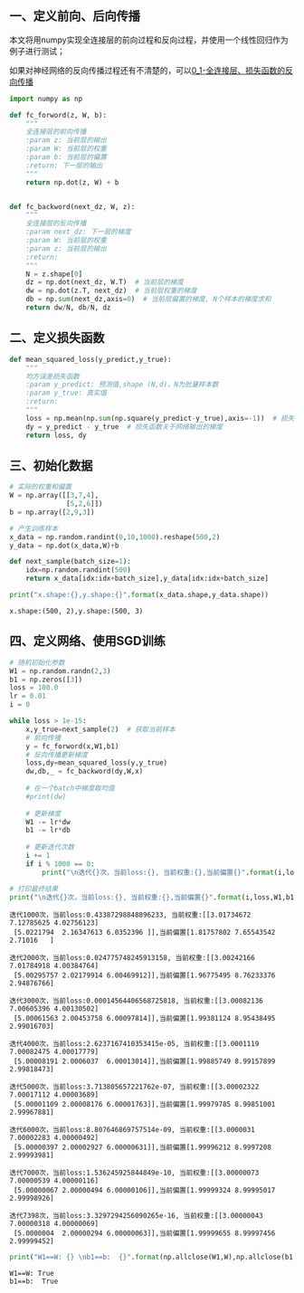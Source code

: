 
## 一、定义前向、后向传播

本文将用numpy实现全连接层的前向过程和反向过程，并使用一个线性回归作为例子进行测试；

如果对神经网络的反向传播过程还有不清楚的，可以[0_1-全连接层、损失函数的反向传播](0_1-全连接层、损失函数的反向传播.md)



```python
import numpy as np

def fc_forword(z, W, b):
    """
    全连接层的前向传播
    :param z: 当前层的输出
    :param W: 当前层的权重
    :param b: 当前层的偏置
    :return: 下一层的输出
    """
    return np.dot(z, W) + b


def fc_backword(next_dz, W, z):
    """
    全连接层的反向传播
    :param next_dz: 下一层的梯度
    :param W: 当前层的权重
    :param z: 当前层的输出
    :return:
    """
    N = z.shape[0]
    dz = np.dot(next_dz, W.T)  # 当前层的梯度
    dw = np.dot(z.T, next_dz)  # 当前层权重的梯度
    db = np.sum(next_dz,axis=0)  # 当前层偏置的梯度, N个样本的梯度求和
    return dw/N, db/N, dz
```

## 二、定义损失函数


```python
def mean_squared_loss(y_predict,y_true):
    """
    均方误差损失函数
    :param y_predict: 预测值,shape (N,d)，N为批量样本数
    :param y_true: 真实值
    :return:
    """
    loss = np.mean(np.sum(np.square(y_predict-y_true),axis=-1))  # 损失函数值
    dy = y_predict - y_true  # 损失函数关于网络输出的梯度
    return loss, dy
```

## 三、初始化数据


```python
# 实际的权重和偏置
W = np.array([[3,7,4],
              [5,2,6]])
b = np.array([2,9,3])

# 产生训练样本
x_data = np.random.randint(0,10,1000).reshape(500,2)
y_data = np.dot(x_data,W)+b

def next_sample(batch_size=1):
    idx=np.random.randint(500)
    return x_data[idx:idx+batch_size],y_data[idx:idx+batch_size]

print("x.shape:{},y.shape:{}".format(x_data.shape,y_data.shape))
```

    x.shape:(500, 2),y.shape:(500, 3)
    

## 四、定义网络、使用SGD训练


```python
# 随机初始化参数
W1 = np.random.randn(2,3)
b1 = np.zeros([3])
loss = 100.0
lr = 0.01
i = 0 

while loss > 1e-15:
    x,y_true=next_sample(2)  # 获取当前样本
    # 前向传播
    y = fc_forword(x,W1,b1)
    # 反向传播更新梯度
    loss,dy=mean_squared_loss(y,y_true)
    dw,db,_ = fc_backword(dy,W,x)
    
    # 在一个batch中梯度取均值
    #print(dw)
    
    # 更新梯度
    W1 -= lr*dw
    b1 -= lr*db
    
    # 更新迭代次数
    i += 1
    if i % 1000 == 0:
        print("\n迭代{}次，当前loss:{}, 当前权重:{},当前偏置{}".format(i,loss,W1,b1))   

# 打印最终结果
print("\n迭代{}次，当前loss:{}, 当前权重:{},当前偏置{}".format(i,loss,W1,b1))
```

    
    迭代1000次，当前loss:0.43387298848896233, 当前权重:[[3.01734672 7.12785625 4.02756123]
     [5.0221794  2.16347613 6.0352396 ]],当前偏置[1.81757802 7.65543542 2.71016   ]
    
    迭代2000次，当前loss:0.024775748245913158, 当前权重:[[3.00242166 7.01784918 4.00384764]
     [5.00295757 2.02179914 6.00469912]],当前偏置[1.96775495 8.76233376 2.94876766]
    
    迭代3000次，当前loss:0.00014564406568725818, 当前权重:[[3.00082136 7.00605396 4.00130502]
     [5.00061563 2.00453758 6.00097814]],当前偏置[1.99381124 8.95438495 2.99016703]
    
    迭代4000次，当前loss:2.6237167410353415e-05, 当前权重:[[3.0001119  7.00082475 4.00017779]
     [5.00008191 2.0006037  6.00013014]],当前偏置[1.99885749 8.99157899 2.99818473]
    
    迭代5000次，当前loss:3.713805657221762e-07, 当前权重:[[3.00002322 7.00017112 4.00003689]
     [5.00001109 2.00008176 6.00001763]],当前偏置[1.99979785 8.99851001 2.99967881]
    
    迭代6000次，当前loss:8.807646869757514e-09, 当前权重:[[3.0000031  7.00002283 4.00000492]
     [5.00000397 2.00002927 6.00000631]],当前偏置[1.99996212 8.9997208  2.99993981]
    
    迭代7000次，当前loss:1.536245925844849e-10, 当前权重:[[3.00000073 7.00000539 4.00000116]
     [5.00000067 2.00000494 6.00000106]],当前偏置[1.99999324 8.99995017 2.99998926]
    
    迭代7398次，当前loss:3.3297294256090265e-16, 当前权重:[[3.00000043 7.00000318 4.00000069]
     [5.0000004  2.00000294 6.00000063]],当前偏置[1.99999655 8.99997456 2.99999452]
    


```python
print("W1==W: {} \nb1==b:  {}".format(np.allclose(W1,W),np.allclose(b1,b)))
```

    W1==W: True 
    b1==b:  True
    
